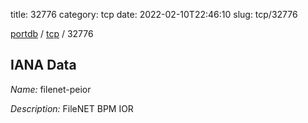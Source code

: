 title: 32776
category: tcp
date: 2022-02-10T22:46:10
slug: tcp/32776

[portdb](/) / [tcp](/category/tcp.html) / 32776


## IANA Data

_Name:_ filenet-peior

_Description:_ FileNET BPM IOR

